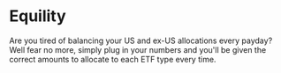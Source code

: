 # Equility
Are you tired of balancing your US and ex-US allocations every payday? Well fear no more, simply plug in your numbers and you'll be given the correct amounts to allocate to each ETF type every time.
